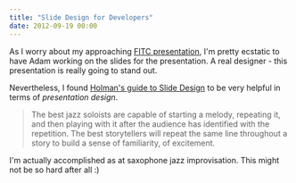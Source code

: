 ```yaml
---
title: "Slide Design for Developers"
date: 2012-09-19 00:00
---
```


<p>As I worry about my approaching <a href="http://www.fitc.ca/events/presentations/presentation.cfm?event=134&amp;presentation_id=2044">FITC presentation</a>, I'm pretty ecstatic to have Adam working on the slides for the presentation. A real designer - this presentation is really going to stand out.</p>

<p>Nevertheless, I found <a href="http://zachholman.com/posts/slide-design-for-developers/">Holman's guide to Slide Design</a> to be very helpful in terms of <em>presentation design</em>.</p>

<blockquote>
  <p>The best jazz soloists are capable of starting a melody, repeating it, and then playing with it after the audience has identified with the repetition. The best storytellers will repeat the same line throughout a story to build a sense of familiarity, of excitement. </p>

</blockquote>

<p>I'm actually accomplished as at saxophone jazz improvisation. This might not be so hard after all :)</p>

<!-- more -->

